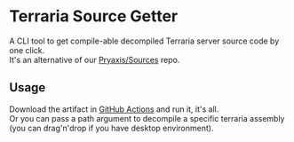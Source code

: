 # Terraria Source Getter

A CLI tool to get compile-able decompiled Terraria server source code by one click.  
It's an alternative of our [Pryaxis/Sources](https://github.com/Pryaxis/Sources) repo.  

## Usage

Download the artifact in [GitHub Actions](https://github.com/Pryaxis/TerrariaSourceGetter/actions) and run it, it's all.   
Or you can pass a path argument to decompile a specific terraria assembly (you can drag'n'drop if you have desktop environment).
